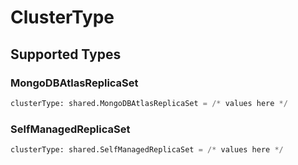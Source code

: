 # ClusterType


## Supported Types

### MongoDBAtlasReplicaSet

```python
clusterType: shared.MongoDBAtlasReplicaSet = /* values here */
```

### SelfManagedReplicaSet

```python
clusterType: shared.SelfManagedReplicaSet = /* values here */
```

